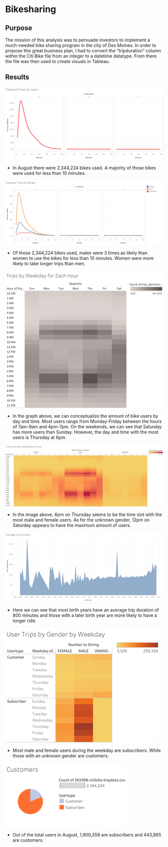 # Bikesharing

## Purpose
The mission of this analysis was to persuade investors to implement a much-needed bike sharing program in the city of Des Moines. In order to propose this great business plan, I had to convert the “tripduration” column within the Citi Bike file from an integer to a datetime datatype. From there the file was then used to create visuals in Tableau.

## Results

![plot](Images/Checkout_Times_for_Users.png)

* In August there were 2,344,224 bikes used. A majority of those bikes were used for less than 10 minutes.



![plot](Images/Checkout_Times_by_Gender.png)

* Of those 2,344,224 bikes used, males were 3 times as likely than women to use the bikes for less than 10 minutes. Women were more likely to take longer trips than men.



![plot](Images/Trips_by_Weekday_for_Each_Hour.png)

* In the graph above, we can conceptualize the amount of bike users by day and time. Most users range from Monday-Friday between the hours of 7am-9am and 4pm-7pm. On the weekends, we can see that Saturday has more users than Sunday. However, the day and time with the most users is Thursday at 6pm.



![plot](Images/Trips_by_Gender_(WeekdayperHour).png)

* In the image above, 6pm on Thursday seems to be the time slot with the most male and female users. As for the unknown gender, 12pm on Saturday appears to have the maximum amount of users. 



![plot](Images/Average_Trip_Duration.png)

* Here we can see that most birth years have an average trip duration of 800 minutes and those with a later birth year are more likely to have a longer ride.



![plot](Images/User_Trips_by_Gender_by_Weekday.png)

* Most male and female users during the weekday are subscribers. While those with an unknown gender are customers.



![plot](Images/Customers.png)

* Out of the total users in August, 1,900,359 are subscribers and 443,865 are customers.